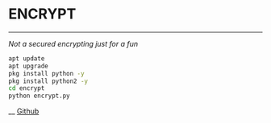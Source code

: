 # ENCRYPT
***
_Not a secured encrypting just for a fun_


```bash
apt update
apt upgrade
pkg install python -y
pkg install python2 -y
cd encrypt
python encrypt.py

```
__
[Github](https://www.github.com/AkhilAbhi "Github home")